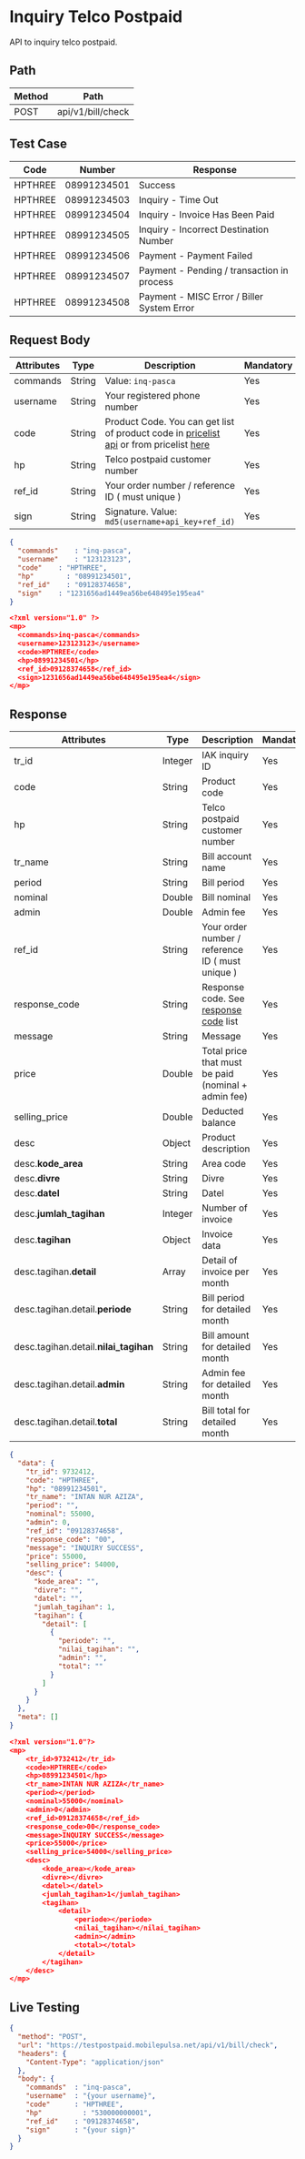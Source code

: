 # Inquiry Telco Postpaid

API to inquiry telco postpaid.

## Path

Method | Path 
---------|----------
 POST | api/v1/bill/check

## Test Case

Code | Number | Response 
---------|----------|---------
HPTHREE | 08991234501 | Success
HPTHREE | 08991234503 | Inquiry - Time Out
HPTHREE | 08991234504 | Inquiry - Invoice Has Been Paid
HPTHREE | 08991234505 | Inquiry - Incorrect Destination Number
HPTHREE | 08991234506 | Payment - Payment Failed
HPTHREE | 08991234507 | Payment - Pending / transaction in process
HPTHREE | 08991234508 | Payment - MISC Error / Biller System Error

## Request Body

<!-- title: Request Attributes -->
Attributes | Type | Description | Mandatory
---------|----------|---------|----------
commands | String | Value: `inq-pasca` | Yes
username | String | Your registered phone number | Yes
code | String | Product Code. You can get list of product code in [pricelist api](../../price-list.md) or from pricelist [here](https://iak.id/webapp/pricelist) | Yes
hp | String | Telco postpaid customer number | Yes
ref_id | String | Your order number / reference ID ( must unique ) | Yes
sign | String | Signature. Value: `md5(username+api_key+ref_id)` | Yes

<!--
type: tab
title: JSON
-->

```json
{
  "commands"	: "inq-pasca",
  "username"	: "123123123",
  "code"	: "HPTHREE",
  "hp"        : "08991234501",
  "ref_id"    : "09128374658",
  "sign"	: "1231656ad1449ea56be648495e195ea4"
}
```

<!--
type: tab
title: XML
-->

```json
<?xml version="1.0" ?>
<mp>
  <commands>inq-pasca</commands>
  <username>123123123</username>
  <code>HPTHREE</code>
  <hp>08991234501</hp>
  <ref_id>09128374658</ref_id>
  <sign>1231656ad1449ea56be648495e195ea4</sign>
</mp>
```
<!-- type: tab-end -->

## Response

<!-- title: Response Attributes -->
Attributes | Type | Description | Mandatory
---------|----------|---------|----------
tr_id | Integer | IAK inquiry ID | Yes
code | String | Product code | Yes
hp | String | Telco postpaid customer number | Yes
tr_name | String | Bill account name | Yes
period | String | Bill period | Yes
nominal | Double | Bill nominal | Yes
admin | Double | Admin fee | Yes
ref_id | String | Your order number / reference ID ( must unique ) | Yes
response_code | String | Response code. See [response code](../../../response-code.md) list | Yes
message | String | Message | Yes
price | Double | Total price that must be paid (nominal + admin fee) | Yes
selling_price | Double | Deducted balance | Yes
desc | Object | Product description | Yes
desc.**kode_area** | String | Area code | Yes
desc.**divre** | String | Divre | Yes
desc.**datel** | String | Datel | Yes
desc.**jumlah_tagihan** | Integer | Number of invoice | Yes
desc.**tagihan** | Object | Invoice data | Yes
desc.tagihan.**detail** | Array | Detail of invoice per month | Yes
desc.tagihan.detail.**periode** | String | Bill period for detailed month | Yes
desc.tagihan.detail.**nilai_tagihan** | String | Bill amount for detailed month | Yes
desc.tagihan.detail.**admin** | String | Admin fee for detailed month | Yes
desc.tagihan.detail.**total** | String | Bill total for detailed month | Yes

<!--
type: tab
title: JSON
-->

```json
{
  "data": {
    "tr_id": 9732412,
    "code": "HPTHREE",
    "hp": "08991234501",
    "tr_name": "INTAN NUR AZIZA",
    "period": "",
    "nominal": 55000,
    "admin": 0,
    "ref_id": "09128374658",
    "response_code": "00",
    "message": "INQUIRY SUCCESS",
    "price": 55000,
    "selling_price": 54000,
    "desc": {
      "kode_area": "",
      "divre": "",
      "datel": "",
      "jumlah_tagihan": 1,
      "tagihan": {
        "detail": [
          {
            "periode": "",
            "nilai_tagihan": "",
            "admin": "",
            "total": ""
          }
        ]
      }
    }
  },
  "meta": []
}
```

<!--
type: tab
title: XML
-->

```json
<?xml version="1.0"?>
<mp>
	<tr_id>9732412</tr_id>
	<code>HPTHREE</code>
	<hp>08991234501</hp>
	<tr_name>INTAN NUR AZIZA</tr_name>
	<period></period>
	<nominal>55000</nominal>
	<admin>0</admin>
	<ref_id>09128374658</ref_id>
	<response_code>00</response_code>
	<message>INQUIRY SUCCESS</message>
	<price>55000</price>
	<selling_price>54000</selling_price>
	<desc>
		<kode_area></kode_area>
		<divre></divre>
		<datel></datel>
		<jumlah_tagihan>1</jumlah_tagihan>
		<tagihan>
			<detail>
				<periode></periode>
				<nilai_tagihan></nilai_tagihan>
				<admin></admin>
				<total></total>
			</detail>
		</tagihan>
	</desc>
</mp>
```
<!-- type: tab-end -->

## Live Testing

```json http
{
  "method": "POST",
  "url": "https://testpostpaid.mobilepulsa.net/api/v1/bill/check",
  "headers": {
    "Content-Type": "application/json"
  },
  "body": {
    "commands"  : "inq-pasca",
    "username"  : "{your username}",
    "code"      : "HPTHREE",
    "hp"	      : "530000000001",
    "ref_id"    : "09128374658",
    "sign"      : "{your sign}"
  }
}
```
